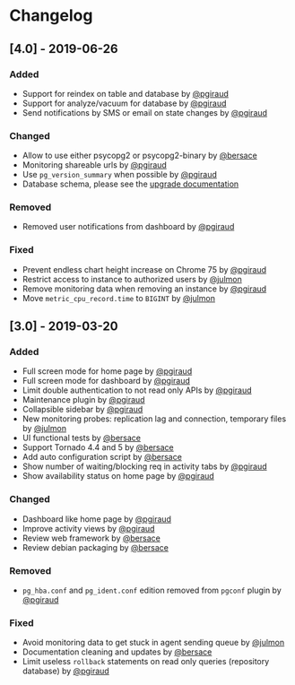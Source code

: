 # Changelog

## [4.0] - 2019-06-26

### Added

- Support for reindex on table and database by [@pgiraud](https://github.com/pgiraud)
- Support for analyze/vacuum for database by [@pgiraud](https://github.com/pgiraud)
- Send notifications by SMS or email on state changes by [@pgiraud](https://github.com/pgiraud)

### Changed

- Allow to use either psycopg2 or psycopg2-binary by [@bersace](https://github.com/bersace)
- Monitoring shareable urls by [@pgiraud](https://github.com/pgiraud)
- Use `pg_version_summary` when possible by [@pgiraud](https://github.com/pgiraud)
- Database schema, please see the [upgrade documentation](temboard-upgrade-3.0-4.0.md)

### Removed

- Removed user notifications from dashboard by [@pgiraud](https://github.com/pgiraud)

### Fixed

- Prevent endless chart height increase on Chrome 75 by [@pgiraud](https://github.com/pgiraud)
- Restrict access to instance to authorized users by [@julmon](https://github.com/julmon)
- Remove monitoring data when removing an instance by [@pgiraud](https://github.com/pgiraud)
- Move `metric_cpu_record.time` to `BIGINT` by [@julmon](https://github.com/julmon)

## [3.0] - 2019-03-20

### Added

- Full screen mode for home page by [@pgiraud](https://github.com/pgiraud)
- Full screen mode for dashboard by [@pgiraud](https://github.com/pgiraud)
- Limit double authentication to not read only APIs by [@pgiraud](https://github.com/pgiraud)
- Maintenance plugin by [@pgiraud](https://github.com/pgiraud)
- Collapsible sidebar by [@pgiraud](https://github.com/pgiraud)
- New monitoring probes: replication lag and connection, temporary files by [@julmon](https://github.com/julmon)
- UI functional tests by [@bersace](https://github.com/bersace)
- Support Tornado 4.4 and 5 by [@bersace](https://github.com/bersace)
- Add auto configuration script by [@bersace](https://github.com/bersace)
- Show number of waiting/blocking req in activity tabs by [@pgiraud](https://github.com/pgiraud)
- Show availability status on home page by [@pgiraud](https://github.com/pgiraud)

### Changed

- Dashboard like home page by [@pgiraud](https://github.com/pgiraud)
- Improve activity views by [@pgiraud](https://github.com/pgiraud)
- Review web framework by [@bersace](https://github.com/bersace)
- Review debian packaging by [@bersace](https://github.com/bersace)

### Removed

- `pg_hba.conf` and `pg_ident.conf` edition removed from `pgconf` plugin by [@pgiraud](https://github.com/pgiraud)

### Fixed

- Avoid monitoring data to get stuck in agent sending queue by [@julmon](https://github.com/julmon)
- Documentation cleaning and updates by [@bersace](https://github.com/bersace)
- Limit useless `rollback` statements on read only queries (repository database) by [@pgiraud](https://github.com/pgiraud)
